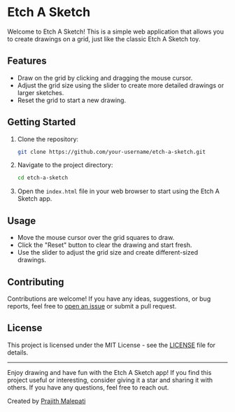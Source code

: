 # Etch A Sketch

Welcome to Etch A Sketch! This is a simple web application that allows you to create drawings on a grid, just like the classic Etch A Sketch toy.

## Features

- Draw on the grid by clicking and dragging the mouse cursor.
- Adjust the grid size using the slider to create more detailed drawings or larger sketches.
- Reset the grid to start a new drawing.

## Getting Started

1. Clone the repository:

   ```sh
   git clone https://github.com/your-username/etch-a-sketch.git
   ```

2. Navigate to the project directory:

   ```sh
   cd etch-a-sketch
   ```

3. Open the `index.html` file in your web browser to start using the Etch A Sketch app.

## Usage

- Move the mouse cursor over the grid squares to draw.
- Click the "Reset" button to clear the drawing and start fresh.
- Use the slider to adjust the grid size and create different-sized drawings.

## Contributing

Contributions are welcome! If you have any ideas, suggestions, or bug reports, feel free to [open an issue](https://github.com/your-username/etch-a-sketch/issues) or submit a pull request.

## License

This project is licensed under the MIT License - see the [LICENSE](LICENSE) file for details.

---

Enjoy drawing and have fun with the Etch A Sketch app! If you find this project useful or interesting, consider giving it a star and sharing it with others. If you have any questions, feel free to reach out.

Created by [Prajith Malepati](https://github.com/prajithmalepati)
```

